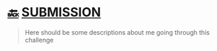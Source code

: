 
# [🔙](https://github.com/VV01T3k/iCodeThis/tree/main/Projects)                [SUBMISSION](https://iCodeThis.com/submissions/22781)
> Here should be some descriptions about me going through this challenge

